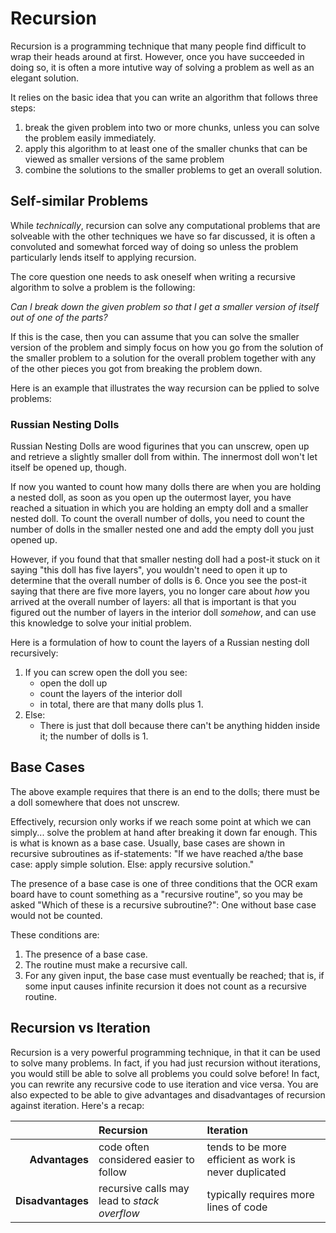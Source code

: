 # Recursion

Recursion is a programming technique that many people find difficult to wrap their heads around at first. However, once you have succeeded in doing so, it is often a more intutive way of solving a problem as well as an elegant solution. 

It relies on the basic idea that you can write an algorithm that follows three steps:
1. break the given problem into two or more chunks, unless you can solve the problem easily immediately.
2. apply this algorithm to at least one of the smaller chunks that can be viewed as smaller versions of the same problem
3. combine the solutions to the smaller problems to get an overall solution. 

## Self-similar Problems

While *technically*, recursion can solve any computational problems that are solveable with the other techniques we have so far discussed, it is often a convoluted and somewhat forced way of doing so unless the problem particularly lends itself to applying recursion. 

The core question one needs to ask oneself when writing a recursive algorithm to solve a problem is the following:

*Can I break down the given problem so that I get a smaller version of itself out of one of the parts?*

If this is the case, then you can assume that you can solve the smaller version of the problem and simply focus on how you go from the solution of the smaller problem to a solution for the overall problem together with any of the other pieces you got from breaking the problem down. 

Here is an example that illustrates the way recursion can be pplied to solve problems:

### Russian Nesting Dolls
Russian Nesting Dolls are wood figurines that you can unscrew, open up and retrieve a slightly smaller doll from within. The innermost doll won't let itself be opened up, though. 

If now you wanted to count how many dolls there are when you are holding a nested doll, as soon as you open up the outermost layer, you have reached a situation in which you are holding an empty doll and a smaller nested doll. To count the overall number of dolls, you need to count the number of dolls in the smaller nested one and add the empty doll you just opened up. 

However, if you found that that smaller nesting doll had a post-it stuck on it saying "this doll has five layers", you wouldn't need to open it up to determine that the overall number of dolls is 6. Once you see the post-it saying that there are five more layers, you no longer care about *how* you arrived at the overall number of layers: all that is important is that you figured out the number of layers in the interior doll *somehow*, and can use this knowledge to solve your initial problem.

Here is a formulation of how to count the layers of a Russian nesting doll recursively:

1) If you can screw open the doll you see:
    * open the doll up
    * count the layers of the interior doll
    * in total, there are that many dolls plus 1.
2) Else:
    * There is just that doll because there can't be anything hidden inside it; the number of dolls is 1. 

## Base Cases

The above example requires that there is an end to the dolls; there must be a doll somewhere that does not unscrew. 

Effectively, recursion only works if we reach some point at which we can simply... solve the problem at hand after breaking it down far enough. This is what is known as a base case. Usually, base cases are shown in recursive subroutines as if-statements: "If we have reached a/the base case: apply simple solution. Else: apply recursive solution." 

The presence of a base case is one of three conditions that the OCR exam board have to count something as a "recursive routine", so you may be asked "Which of these is a recursive subroutine?": One without base case would not be counted.

These conditions are:
1. The presence of a base case.
2. The routine must make a recursive call.
3. For any given input, the base case must eventually be reached; that is, if some input causes infinite recursion it does not count as a recursive routine.

## Recursion vs Iteration
Recursion is a very powerful programming technique, in that it can be used to solve many problems. In fact, if you had just recursion without iterations, you would still be able to solve all problems you could solve before! In fact, you can rewrite any recursive code to use iteration and vice versa. You are also expected to be able to give advantages and disadvantages of recursion against iteration. Here's a recap:

|  | Recursion | Iteration |
|--:|:--------|:---------|
| **Advantages**   | code often considered easier to follow | tends to be more efficient as work is never duplicated |
| **Disadvantages**| recursive calls may lead to *stack overflow* | typically requires more lines of code |

